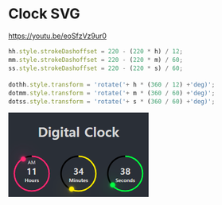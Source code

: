 # Clock SVG


https://youtu.be/eoSfzVz9ur0


```js
hh.style.strokeDashoffset = 220 - (220 * h) / 12;
mm.style.strokeDashoffset = 220 - (220 * m) / 60;
ss.style.strokeDashoffset = 220 - (220 * s) / 60;

dothh.style.transform = 'rotate('+ h * (360 / 12) +'deg)';
dotmm.style.transform = 'rotate('+ m * (360 / 60) +'deg)';
dotss.style.transform = 'rotate('+ s * (360 / 60) +'deg)';
```


![](screenshot.png)
